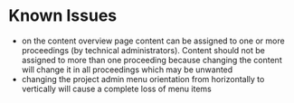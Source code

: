 # Known Issues

- on the content overview page content can be assigned to one or more proceedings (by technical administrators). Content should not be assigned to more than one proceeding because changing the content will change it in all proceedings which may be unwanted
- changing the project admin menu orientation from horizontally to vertically will cause a complete loss of menu items
